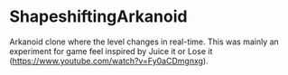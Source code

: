 # ShapeshiftingArkanoid
Arkanoid clone where the level changes in real-time. This was mainly an experiment for game feel inspired by Juice it or Lose it (https://www.youtube.com/watch?v=Fy0aCDmgnxg).
